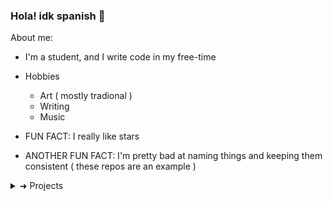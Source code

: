### Hola! idk spanish 👋

About me:
- I'm a student, and I write code in my free-time
- Hobbies
  - Art ( mostly tradional )
  - Writing
  - Music

- FUN FACT: I really like stars
- ANOTHER FUN FACT: I'm pretty bad at naming things and keeping them consistent ( these repos are an example )
<details>
  <summary>➜ Projects</summary>


It seems like I love to make extensions for platforms than work on my own projects ._.

- Web
  - [Daylio Web](https://github.com/jaxparrow07/daylio-web)

- Command-line apps (scripts)
  - [java2smali](https://github.com/jaxparrow07/java2smali)
  - [Easy Audio Tagger](https://github.com/jaxparrow07/EasyAudioTagger)

- Androidx86
  - [Androidx86 Installer for Linux (top repo)](https://github.com/jaxparrow07/Androidx86-Installer-Linux)
  - Gearlock extensions ( [Gearlock](https://github.com/axonasif/gearlock) is a recovery-like software for android x86 )
      - [Energized](https://github.com/jaxparrow07/g-energized) • [Swapper](https://github.com/jaxparrow07/g-extensions/tree/main/Swapper) • [XAPK Installer](https://github.com/jaxparrow07/g-extensions/tree/main/XAPK%20Installer) • [Font Fix](https://github.com/jaxparrow07/g-extensions/tree/main/FontFix%20-%20Font%20Update) • [App Backup & Restore](https://github.com/jaxparrow07/g-extensions/tree/main/Backup%20and%20Restore)

- Android
  - App Inventor Extensions ( [App Inventor](https://github.com/mit-cml/appinventor-sources) is a blockly based platform to create apps )
    - [Music Meta Editor](https://github.com/jaxparrow07/MusicMetaEditor) • [Network Tools](https://github.com/jaxparrow07/network-tools-rush) • [Lyric Viewer](https://github.com/jaxparrow07/LyricViewerExtension) • [Pointer Accesibility (Tools)](https://github.com/jaxparrow07/PointerTools) • [File Cryptography - BETA](https://github.com/jaxparrow07/file-cryptography-rush) • [Shared Database - ARCHIVE](https://github.com/jaxparrow07/SharedDB-rush)

- Experiments
  - [HighPix](https://github.com/jaxparrow07/High-Pix)

</details>
